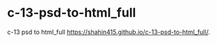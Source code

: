 # c-13-psd-to-html_full
c-13 psd to html_full
 https://shahin415.github.io/c-13-psd-to-html_full/. 
